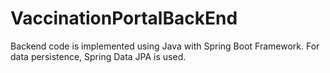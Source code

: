 # VaccinationPortalBackEnd
Backend code is implemented using Java with Spring Boot Framework. For data persistence, Spring Data JPA is used.
